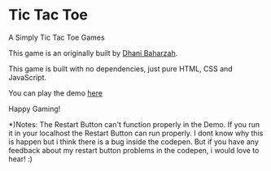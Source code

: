 # Tic Tac Toe
A Simply Tic Tac Toe Games

This game is an originally built by [Dhani Baharzah](https://instagram.com/dhanibaharzah).

This game is built with no dependencies,
just pure HTML, CSS and JavaScript.

You can play the demo [here](https://codepen.io/dhanibaharzah/full/OGYedv)

Happy Gaming!


*)Notes: The Restart Button can't function properly in the Demo. If you run it in your localhost the Restart Button can run properly. I dont know why this is happen but i think there is a bug inside the codepen. But if you have any feedback about my restart button problems in the codepen, i would love to hear! :)
